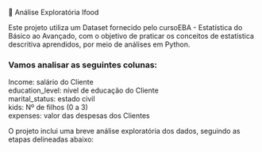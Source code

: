 📝 Análise Exploratória Ifood

Este projeto utiliza um Dataset fornecido pelo cursoEBA - Estatística do Básico ao Avançado, com o objetivo de praticar os conceitos
de estatística descritiva aprendidos, por meio de análises em Python.

### Vamos analisar as seguintes colunas:

<div>Income: salário do Cliente</div>
<div>education_level: nível de educação do Cliente</div>
<div>marital_status: estado civil</div>
<div>kids: Nº de filhos (0 a 3)</div>
<div>expenses: valor das despesas dos Clientes</div>

O projeto inclui uma breve análise exploratória dos dados, seguindo as etapas delineadas abaixo:
